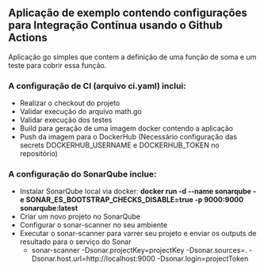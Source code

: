 ## Aplicação de exemplo contendo configurações para Integração Contínua usando o Github Actions

Aplicação go simples que contem a definição de uma função de soma e um teste para cobrir essa função.

### A configuração de CI (arquivo ci.yaml) inclui:

- Realizar o checkout do projeto
- Validar execução do arquivo math.go
- Validar execução dos testes
- Build para geração de uma imagem docker contendo a aplicação
- Push da imagem para o DockerHub (Necessário configuração das secrets DOCKERHUB_USERNAME e DOCKERHUB_TOKEN no repositório)

### A configuração do SonarQube inclue:

- Instalar SonarQube local via docker: **docker run -d --name sonarqube -e SONAR_ES_BOOTSTRAP_CHECKS_DISABLE=true -p 9000:9000 sonarqube:latest**
- Criar um novo projeto no SonarQube
- Configurar o sonar-scanner no seu ambiente
- Executar o sonar-scanner para varrer seu projeto e enviar os outputs de resultado para o serviço do Sonar
  - sonar-scanner -Dsonar.projectKey=projectKey -Dsonar.sources=. -Dsonar.host.url=http://localhost:9000 -Dsonar.login=projectToken